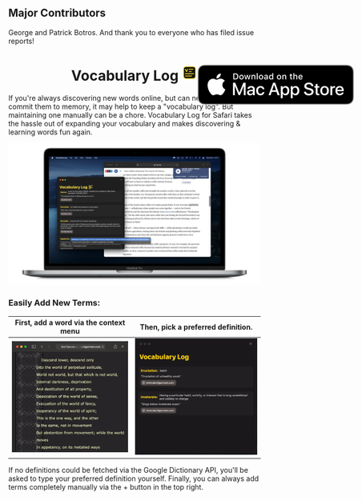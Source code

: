 ## Major Contributors
George and Patrick Botros. And thank you to everyone who has filed issue reports!

<h1 align="center">
  <span align="center">
    Vocabulary Log <img src="Resources/icon.png" alt="logo" width="32" height="32">
  </span>
  <a href="https://apps.apple.com/us/app/vocabulary-log/id1556420310?mt=12">
    <img align="right" style="position: absolute" src="Resources/MacAppStoreBadge.svg">
  </a>
</h1>
If you're always discovering new words online, but can never seem to commit them to memory, it may help to keep a "vocabulary log". But maintaining one manually can be a chore. Vocabulary Log for Safari takes the hassle out of expanding your vocabulary and makes discovering & learning words fun again.

![Vocabulary Log Running on a MacBookPro](https://github.com/patrickshox/VocabularyLog/blob/main/Resources/Macbook%20Pro.png)

### Easily Add New Terms:

First, add a word via the context menu | Then, pick a preferred definition.
:-------------------------------------:|:----------------------------------:
![](https://github.com/patrickshox/VocabularyLog/blob/main/Resources/contextMenuSelected.gif)  |  ![](https://github.com/patrickshox/VocabularyLog/blob/main/Resources/termAddedToApp.gif)

If no definitions could be fetched via the Google Dictionary API, you'll be asked to type your preferred definition yourself. Finally, you can always add terms completely manually via the + button in the top right.
